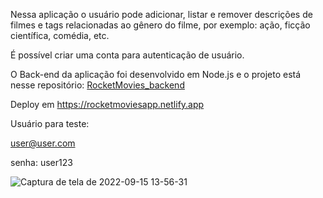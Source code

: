 Nessa aplicação o usuário pode adicionar, listar e remover descrições de filmes e tags relacionadas ao gênero do filme, por exemplo: ação, ficção científica, comédia, etc.

É possível criar uma conta para autenticação de usuário.

O Back-end da aplicação foi desenvolvido em Node.js e o projeto está nesse repositório: [RocketMovies_backend](https://github.com/Tiago-92/RocketMovies_backend)

Deploy em https://rocketmoviesapp.netlify.app

Usuário para teste:

user@user.com

senha: user123

![Captura de tela de 2022-09-15 13-56-31](https://user-images.githubusercontent.com/99975837/190466156-c416cf2b-aadf-44b6-bf72-08c9f38970cf.png)

